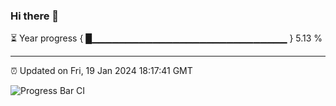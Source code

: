 ### Hi there 👋

⏳ Year progress { █▁▁▁▁▁▁▁▁▁▁▁▁▁▁▁▁▁▁▁▁▁▁▁▁▁▁▁▁▁ } 5.13 %

---

⏰ Updated on Fri, 19 Jan 2024 18:17:41 GMT

![Progress Bar CI](https://github.com/liununu/liununu/workflows/Progress%20Bar%20CI/badge.svg)
